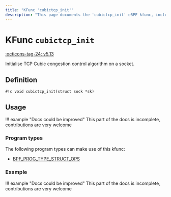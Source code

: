 ```yaml
---
title: "KFunc 'cubictcp_init'"
description: "This page documents the 'cubictcp_init' eBPF kfunc, including its definition, usage, program types that can use it, and examples."
---
```

# KFunc `cubictcp_init`

<!-- [FEATURE_TAG](cubictcp_init) -->
[:octicons-tag-24: v5.13](https://github.com/torvalds/linux/commit/e78aea8b2170be1b88c96a4d138422986a737336)
<!-- [/FEATURE_TAG] -->

Initialise TCP Cubic congestion control algorithm on a socket.

## Definition

<!-- [KFUNC_DEF] -->
`#!c void cubictcp_init(struct sock *sk)`
<!-- [/KFUNC_DEF] -->

## Usage

!!! example "Docs could be improved"
    This part of the docs is incomplete, contributions are very welcome

### Program types

The following program types can make use of this kfunc:

<!-- [KFUNC_PROG_REF] -->
- [BPF_PROG_TYPE_STRUCT_OPS](../program-type/BPF_PROG_TYPE_STRUCT_OPS.md)
<!-- [/KFUNC_PROG_REF] -->

### Example

!!! example "Docs could be improved"
    This part of the docs is incomplete, contributions are very welcome

